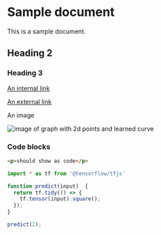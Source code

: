 # Sample document

This is a sample document.

## Heading 2

### Heading 3

[An internal link](/js/tutorials/mnist)

[An external link](https://js.tensorflow.org)

An image

![image of graph with 2d points and learned curve](/js/images/fit_curve_learned.png)

### Code blocks

```html
<p>should show as code</p>
```

```js
import * as tf from '@tensorflow/tfjs'

function predict(input)  {
  return tf.tidy(() => {
    tf.tensor(input).square();
  });
}

predict(2);
```
